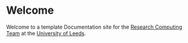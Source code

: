 # Welcome

Welcome to a template Documentation site for the [Research Computing Team](https://arcleeds.github.io) at the [University of Leeds](https://www.leeds.ac.uk).
